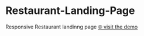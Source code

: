# Restaurant-Landing-Page
Responsive Restaurant landinng page
[🌐 visit the demo](https://hind-hisham.github.io/hind-hisham-Restaurant.github.io/)
